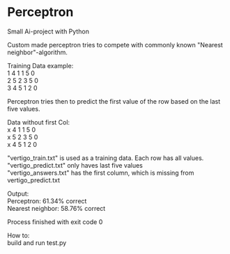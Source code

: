 # Perceptron
Small Ai-project with Python

Custom made perceptron tries to compete with commonly known "Nearest neighbor"-algorithm. 

Training Data example: <br>
1 4 1 1 5 0 <br>
2 5 2 3 5 0 <br>
3 4 5 1 2 0 <br>

Perceptron tries then to predict the first value of the row based on the last five values.

Data without first Col: <br>
x 4 1 1 5 0 <br>
x 5 2 3 5 0 <br>
x 4 5 1 2 0 <br>


"vertigo_train.txt" is used as a training data. Each row has all values.<br>
"vertigo_predict.txt" only haves last five values<br>
"vertigo_answers.txt" has the first column, which is missing from vertigo_predict.txt<br>

Output:<br>
Perceptron: 61.34% correct<br>
Nearest neighbor: 58.76% correct<br>

Process finished with exit code 0

How to:<br>
build and run test.py
